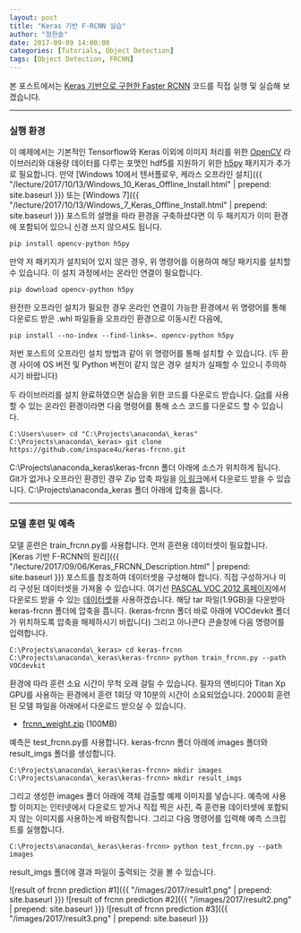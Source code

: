 ```yaml
---
layout: post
title: "Keras 기반 F-RCNN 실습"
author: "정한솔"
date: 2017-09-09 14:00:00
categories: [Tutorials, Object Detection]
tags: [Object Detection, FRCNN]
---
```


본 포스트에서는 [Keras 기반으로 구현한 Faster RCNN](https://github.com/inspace4u/keras-frcnn) 코드를 직접 실행 및 실습해 보겠습니다.

---

### 실행 환경

이 예제에서는 기본적인 Tensorflow와 Keras 이외에 이미지 처리를 위한 [OpenCV](http://opencv.org/) 라이브러리와 대용량 데이터를 다루는 포맷인 hdf5를 지원하기 위한 [h5py](http://www.h5py.org/) 패키지가 추가로 필요합니다. 만약 [Windows 10에서 텐서플로우, 케라스 오프라인 설치]({{ "/lecture/2017/10/13/Windows_10_Keras_Offline_Install.html" | prepend: site.baseurl }}) 또는 [Windows 7]({{ "/lecture/2017/10/13/Windows_7_Keras_Offline_Install.html" | prepend: site.baseurl }}) 포스트의 설명을 따라 환경을 구축하셨다면 이 두 패키지가 이미 환경에 포함되어 있으니 신경 쓰지 않으셔도 됩니다.

```
pip install opencv-python h5py
```

만약 저 패키지가 설치되어 있지 않은 경우, 위 명령어를 이용하여 해당 패키지를 설치할 수 있습니다. 이 설치 과정에서는 온라인 연결이 필요합니다.

```
pip download opencv-python h5py
```

완전한 오프라인 설치가 필요한 경우 온라인 연결이 가능한 환경에서 위 명령어를 통해 다운로드 받은 .whl 파일들을 오프라인 환경으로 이동시킨 다음에,

```
pip install --no-index --find-links=. opencv-python h5py
```

저번 포스트의 오프라인 설치 방법과 같이 위 명령어를 통해 설치할 수 있습니다. (두 환경 사이에 OS 버전 및 Python 버전이 같지 않은 경우 설치가 실패할 수 있으니 주의하시기 바랍니다)

두 라이브러리를 설치 완료하였으면 실습을 위한 코드를 다운로드 받습니다. [Git](https://git-scm.com/)를 사용할 수 있는 온라인 환경이라면 다음 명령어를 통해 소스 코드를 다운로드 할 수 있습니다.

```
C:\Users\user> cd "C:\Projects\anaconda\_keras"
C:\Projects\anaconda\_keras> git clone https://github.com/inspace4u/keras-frcnn.git
```

C:\Projects\anaconda\_keras\keras-frcnn 폴더 아래에 소스가 위치하게 됩니다. Git가 없거나 오프라인 환경인 경우 Zip 압축 파일을 [이 링크](https://github.com/inspace4u/keras-frcnn/archive/master.zip)에서 다운로드 받을 수 있습니다. C:\Projects\anaconda\_keras 폴더 아래에 압축을 풉니다.

---

### 모델 훈련 및 예측

모델 훈련은 train_frcnn.py를 사용합니다. 먼저 훈련용 데이터셋이 필요합니다. [Keras 기반 F-RCNN의 원리]({{ "/lecture/2017/09/06/Keras_FRCNN_Description.html" | prepend: site.baseurl }}) 포스트를 참조하여 데이터셋을 구성해야 합니다. 직접 구성하거나 미리 구성된 데이터셋을 가져올 수 있습니다. 여기선 [PASCAL VOC 2012 홈페이지](http://host.robots.ox.ac.uk/pascal/VOC/voc2012/index.html)에서 다운로드 받을 수 있는 [데이터셋](http://host.robots.ox.ac.uk/pascal/VOC/voc2012/VOCtrainval_11-May-2012.tar)을 사용하겠습니다. 해당 tar 파일(1.9GB)을 다운받아 keras-frcnn 폴더에 압축을 풉니다. (keras-frcnn 폴더 바로 아래에 VOCdevkit 폴더가 위치하도록 압축을 해제하시기 바랍니다) 그리고 아나콘다 콘솔창에 다음 명령어를 입력합니다.

```
C:\Projects\anaconda\_keras> cd keras-frcnn
C:\Projects\anaconda\_keras\keras-frcnn> python train_frcnn.py --path VOCdevkit
```

환경에 따라 훈련 소요 시간이 무척 오래 걸릴 수 있습니다. 필자의 엔비디아 Titan Xp GPU를 사용하는 환경에서 훈련 1회당 약 10분의 시간이 소요되었습니다. 2000회 훈련된 모델 파일을 아래에서 다운로드 받으실 수 있습니다.

* [frcnn_weight.zip](https://1drv.ms/u/s!AtbRowIzP4wEhO8W0aY9tOIRq3UtWA) (100MB)

예측은 test_frcnn.py를 사용합니다. keras-frcnn 폴더 아래에 images 폴더와 result_imgs 폴더를 생성합니다.

```
C:\Projects\anaconda\_keras\keras-frcnn> mkdir images
C:\Projects\anaconda\_keras\keras-frcnn> mkdir result_imgs
```

그리고 생성한 images 폴더 아래에 객체 검출할 예제 이미지를 넣습니다. 예측에 사용할 이미지는 인터넷에서 다운로드 받거나 직접 찍은 사진, 즉 훈련용 데이터셋에 포함되지 않는 이미지를 사용하는게 바람직합니다. 그리고 다음 명령어를 입력해 예측 스크립트를 실행합니다.

```
C:\Projects\anaconda\_keras\keras-frcnn> python test_frcnn.py --path images
```

result_imgs 폴더에 결과 파일이 출력되는 것을 볼 수 있습니다.

![result of frcnn prediction #1]({{ "/images/2017/result1.png" | prepend: site.baseurl }})
![result of frcnn prediction #2]({{ "/images/2017/result2.png" | prepend: site.baseurl }})
![result of frcnn prediction #3]({{ "/images/2017/result3.png" | prepend: site.baseurl }})
